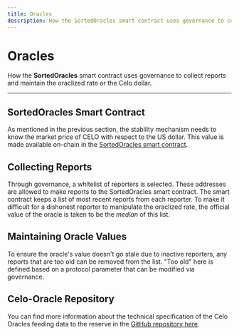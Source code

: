 ```yaml
---
title: Oracles
description: How the SortedOracles smart contract uses governance to collect reports and maintain the oraclized rate or the Celo dollar.
---
```


# Oracles

How the **SortedOracles** smart contract uses governance to collect reports and maintain the oraclized rate or the Celo dollar.

---

## SortedOracles Smart Contract

As mentioned in the previous section, the stability mechanism needs to know the market price of CELO with respect to the US dollar. This value is made available on-chain in the [SortedOracles smart contract](https://github.com/celo-org/celo-monorepo/blob/master/packages/what-is-celo/about-celo-l1/protocol/contracts/stability/SortedOracles.sol).

## Collecting Reports

Through governance, a whitelist of reporters is selected. These addresses are allowed to make reports to the SortedOracles smart contract. The smart contract keeps a list of most recent reports from each reporter. To make it difficult for a dishonest reporter to manipulate the oraclized rate, the official value of the oracle is taken to be the _median_ of this list.

## Maintaining Oracle Values

To ensure the oracle's value doesn't go stale due to inactive reporters, any reports that are too old can be removed from the list. "Too old" here is defined based on a protocol parameter that can be modified via governance.

## Celo-Oracle Repository

You can find more information about the technical specification of the Celo Oracles feeding data to the reserve in the [GitHub repository here](https://github.com/celo-org/celo-oracle).
